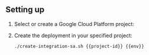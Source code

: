 ## Setting up

1. Select or create a Google Cloud Platform project:

    <walkthrough-project-setup></walkthrough-project-setup>

2. Create the deployment in your specified project:

    ```sh
	./create-integration-sa.sh {{project-id}} {{env}}
    ```
